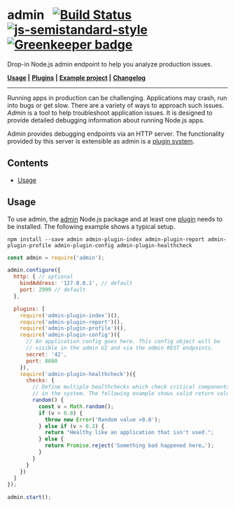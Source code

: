 # admin &nbsp; [![Build Status](https://travis-ci.org/bripkens/admin.svg?branch=master)](https://travis-ci.org/bripkens/admin) [![js-semistandard-style](https://img.shields.io/badge/code%20style-semistandard-brightgreen.svg)](https://github.com/Flet/semistandard) [![Greenkeeper badge](https://badges.greenkeeper.io/bripkens/admin.svg)](https://greenkeeper.io/)

Drop-in Node.js admin endpoint to help you analyze production issues.

**[Usage](#usage) |**
**[Plugins](PLUGINS.md) |**
**[Example project](example/commonSetup) |**
**[Changelog](CHANGELOG.md)**

---

Running apps in production can be challenging. Applications may crash, run into bugs or get slow. There are a variety of ways to approach such issues. *Admin* is a tool to help troubleshoot application issues. It is designed to provide detailed debugging information about running Node.js apps.

Admin provides debugging endpoints via an HTTP server. The functionality provided by this server is extensible as admin is a [plugin system](PLUGINS.md).

<!-- START doctoc generated TOC please keep comment here to allow auto update -->
<!-- DON'T EDIT THIS SECTION, INSTEAD RE-RUN doctoc TO UPDATE -->
## Contents

- [Usage](#usage)

<!-- END doctoc generated TOC please keep comment here to allow auto update -->


## Usage
To use admin, the [admin](https://www.npmjs.com/package/admin) Node.js package and at least one [plugin](PLUGINS.md) needs to be installed. The following example shows a typical setup.

```
npm install --save admin admin-plugin-index admin-plugin-report admin-plugin-profile admin-plugin-config admin-plugin-healthcheck
```

```javascript
const admin = require('admin');

admin.configure({
  http: { // optional
    bindAddress: '127.0.0.1', // default
    port: 2999 // default
  },

  plugins: [
    require('admin-plugin-index')(),
    require('admin-plugin-report')(),
    require('admin-plugin-profile')(),
    require('admin-plugin-config')({
      // An application config goes here. This config object will be
      // visible in the admin UI and via the admin REST endpoints.
      secret: '42',
      port: 8080
    }),
    require('admin-plugin-healthcheck')({
      checks: {
        // Define multiple healthchecks which check critical components
        // in the system. The following example shows valid return values.
        random() {
          const v = Math.random();
          if (v > 0.8) {
            throw new Error('Random value >0.8');
          } else if (v > 0.3) {
            return "Healthy like an application that isn't used.";
          } else {
            return Promise.reject('Something bad happened here…');
          }
        }
      }
    })
  ]
});

admin.start();
```
